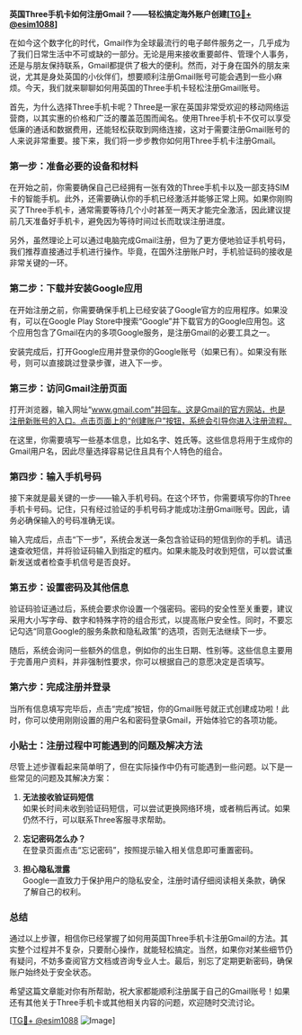 **英国Three手机卡如何注册Gmail？——轻松搞定海外账户创建[[TG💪+ @esim1088](https://t.me/s/esim1088)]**

在如今这个数字化的时代，Gmail作为全球最流行的电子邮件服务之一，几乎成为了我们日常生活中不可或缺的一部分。无论是用来接收重要邮件、管理个人事务，还是与朋友保持联系，Gmail都提供了极大的便利。然而，对于身在国外的朋友来说，尤其是身处英国的小伙伴们，想要顺利注册Gmail账号可能会遇到一些小麻烦。今天，我们就来聊聊如何用英国的Three手机卡轻松注册Gmail账号。

首先，为什么选择Three手机卡呢？Three是一家在英国非常受欢迎的移动网络运营商，以其实惠的价格和广泛的覆盖范围而闻名。使用Three手机卡不仅可以享受低廉的通话和数据费用，还能轻松获取到网络连接，这对于需要注册Gmail账号的人来说非常重要。接下来，我们将一步步教你如何用Three手机卡注册Gmail。

### 第一步：准备必要的设备和材料

在开始之前，你需要确保自己已经拥有一张有效的Three手机卡以及一部支持SIM卡的智能手机。此外，还需要确认你的手机已经激活并能够正常上网。如果你刚购买了Three手机卡，通常需要等待几个小时甚至一两天才能完全激活，因此建议提前几天准备好手机卡，避免因为等待时间过长而耽误注册进度。

另外，虽然理论上可以通过电脑完成Gmail注册，但为了更方便地验证手机号码，我们推荐直接通过手机进行操作。毕竟，在国外注册账户时，手机验证码的接收是非常关键的一环。

### 第二步：下载并安装Google应用

在开始注册之前，你需要确保手机上已经安装了Google官方的应用程序。如果没有，可以在Google Play Store中搜索“Google”并下载官方的Google应用包。这个应用包含了Gmail在内的多项Google服务，是注册Gmail的必要工具之一。

安装完成后，打开Google应用并登录你的Google账号（如果已有）。如果没有账号，则可以直接跳过登录步骤，进入下一步。

### 第三步：访问Gmail注册页面

打开浏览器，输入网址“www.gmail.com”并回车。这是Gmail的官方网站，也是注册新账号的入口。点击页面上的“创建账户”按钮，系统会引导你进入注册流程。

在这里，你需要填写一些基本信息，比如名字、姓氏等。这些信息将用于生成你的Gmail用户名，因此尽量选择容易记住且具有个人特色的组合。

### 第四步：输入手机号码

接下来就是最关键的一步——输入手机号码。在这个环节，你需要填写你的Three手机卡号码。记住，只有经过验证的手机号码才能成功注册Gmail账号。因此，请务必确保输入的号码准确无误。

输入完成后，点击“下一步”，系统会发送一条包含验证码的短信到你的手机。请迅速查收短信，并将验证码输入到指定的框内。如果未能及时收到短信，可以尝试重新发送或者检查手机信号是否良好。

### 第五步：设置密码及其他信息

验证码验证通过后，系统会要求你设置一个强密码。密码的安全性至关重要，建议采用大小写字母、数字和特殊字符的组合形式，以提高账户安全性。同时，不要忘记勾选“同意Google的服务条款和隐私政策”的选项，否则无法继续下一步。

随后，系统会询问一些额外的信息，例如你的出生日期、性别等。这些信息主要用于完善用户资料，并非强制性要求，你可以根据自己的意愿决定是否填写。

### 第六步：完成注册并登录

当所有信息填写完毕后，点击“完成”按钮，你的Gmail账号就正式创建成功啦！此时，你可以使用刚刚设置的用户名和密码登录Gmail，开始体验它的各项功能。

### 小贴士：注册过程中可能遇到的问题及解决方法

尽管上述步骤看起来简单明了，但在实际操作中仍有可能遇到一些问题。以下是一些常见的问题及其解决方案：

1. **无法接收验证码短信**  
   如果长时间未收到验证码短信，可以尝试更换网络环境，或者稍后再试。如果仍然不行，可以联系Three客服寻求帮助。

2. **忘记密码怎么办？**  
   在登录页面点击“忘记密码”，按照提示输入相关信息即可重置密码。

3. **担心隐私泄露**  
   Google一直致力于保护用户的隐私安全，注册时请仔细阅读相关条款，确保了解自己的权利。

### 总结

通过以上步骤，相信你已经掌握了如何用英国Three手机卡注册Gmail的方法。其实整个过程并不复杂，只要耐心操作，就能轻松搞定。当然，如果你对某些细节仍有疑问，不妨多查阅官方文档或咨询专业人士。最后，别忘了定期更新密码，确保账户始终处于安全状态。

希望这篇文章能对你有所帮助，祝大家都能顺利注册属于自己的Gmail账号！如果还有其他关于Three手机卡或其他相关内容的问题，欢迎随时交流讨论。

[[TG💪+ @esim1088](https://t.me/s/esim1088) ![Image](https://i.postimg.cc/4NQfJmqS/Snipaste-2025-05-13-00-14-12.png)]